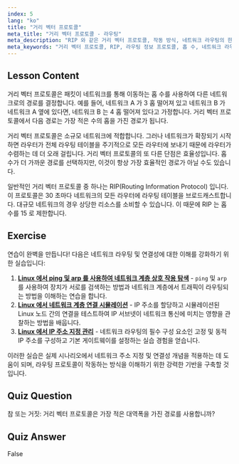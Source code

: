 ```yaml
---
index: 5
lang: "ko"
title: "거리 벡터 프로토콜"
meta_title: "거리 벡터 프로토콜 - 라우팅"
meta_description: "RIP 와 같은 거리 벡터 프로토콜, 작동 방식, 네트워크 라우팅의 한계에 대해 알아보세요. 홉 수와 네트워크 효율성을 이해합니다."
meta_keywords: "거리 벡터 프로토콜, RIP, 라우팅 정보 프로토콜, 홉 수, 네트워크 라우팅, Linux 네트워킹, 초보자 가이드, 튜토리얼"
---
```


## Lesson Content

거리 벡터 프로토콜은 패킷이 네트워크를 통해 이동하는 홉 수를 사용하여 다른 네트워크로의 경로를 결정합니다. 예를 들어, 네트워크 A 가 3 홉 떨어져 있고 네트워크 B 가 네트워크 A 옆에 있다면, 네트워크 B 는 4 홉 떨어져 있다고 가정합니다. 거리 벡터 프로토콜에서 다음 경로는 가장 적은 수의 홉을 가진 경로가 됩니다.

거리 벡터 프로토콜은 소규모 네트워크에 적합합니다. 그러나 네트워크가 확장되기 시작하면 라우터가 전체 라우팅 테이블을 주기적으로 모든 라우터에 보내기 때문에 라우터가 수렴하는 데 더 오래 걸립니다. 거리 벡터 프로토콜의 또 다른 단점은 효율성입니다. 홉 수가 더 가까운 경로를 선택하지만, 이것이 항상 가장 효율적인 경로가 아닐 수도 있습니다.

일반적인 거리 벡터 프로토콜 중 하나는 RIP(Routing Information Protocol) 입니다. 이 프로토콜은 30 초마다 네트워크의 모든 라우터에 라우팅 테이블을 브로드캐스트합니다. 대규모 네트워크의 경우 상당한 리소스를 소비할 수 있습니다. 이 때문에 RIP 는 홉 수를 15 로 제한합니다.

## Exercise

연습이 완벽을 만듭니다! 다음은 네트워크 라우팅 및 연결성에 대한 이해를 강화하기 위한 실습입니다:

1. **[Linux 에서 ping 및 arp 를 사용하여 네트워크 계층 상호 작용 탐색](https://labex.io/ko/labs/linux-explore-network-layer-interaction-with-ping-and-arp-in-linux-592746)** - `ping` 및 `arp`를 사용하여 장치가 서로를 검색하는 방법과 네트워크 계층에서 트래픽이 라우팅되는 방법을 이해하는 연습을 합니다.
2. **[Linux 에서 네트워크 계층 연결 시뮬레이션](https://labex.io/ko/labs/linux-simulate-network-layer-connectivity-in-linux-592752)** - IP 주소를 할당하고 시뮬레이션된 Linux 노드 간의 연결을 테스트하여 IP 서브넷이 네트워크 통신에 미치는 영향을 관찰하는 방법을 배웁니다.
3. **[Linux 에서 IP 주소 지정 관리](https://labex.io/ko/labs/linux-manage-ip-addressing-in-linux-592736)** - 네트워크 라우팅의 필수 구성 요소인 고정 및 동적 IP 주소를 구성하고 기본 게이트웨이를 설정하는 실습 경험을 얻습니다.

이러한 실습은 실제 시나리오에서 네트워크 주소 지정 및 연결성 개념을 적용하는 데 도움이 되며, 라우팅 프로토콜이 작동하는 방식을 이해하기 위한 강력한 기반을 구축할 것입니다.

## Quiz Question

참 또는 거짓: 거리 벡터 프로토콜은 가장 적은 대역폭을 가진 경로를 사용합니까?

## Quiz Answer

False
